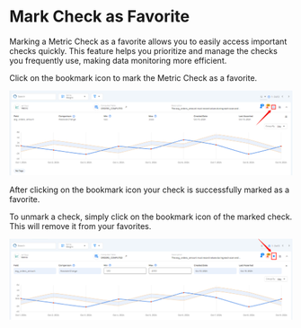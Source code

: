 # Mark Check as Favorite

Marking a Metric Check as a favorite allows you to easily access important checks quickly. This feature helps you prioritize and manage the checks you frequently use, making data monitoring more efficient.

Click on the bookmark icon to mark the Metric Check as a favorite.

![observability](../assets/observability/fav-light-37.png)

After clicking on the bookmark icon your check is successfully marked as a favorite.

To unmark a check, simply click on the bookmark icon of the marked check. This will remove it from your favorites.

![observability](../assets/observability/unfav-light-39.png)